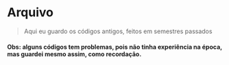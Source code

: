 # Arquivo
> Aqui eu guardo os códigos antigos, feitos em semestres passados
<h4> Obs: alguns códigos tem problemas, pois não tinha experiência na época, mas guardei mesmo assim, como recordação. </h4>
